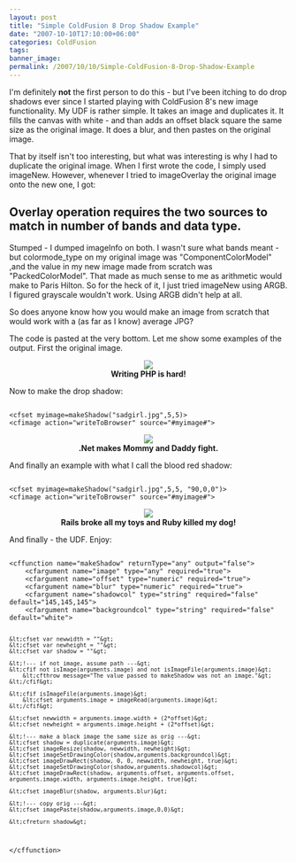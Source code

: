 ```yaml
---
layout: post
title: "Simple ColdFusion 8 Drop Shadow Example"
date: "2007-10-10T17:10:00+06:00"
categories: ColdFusion 
tags: 
banner_image: 
permalink: /2007/10/10/Simple-ColdFusion-8-Drop-Shadow-Example
---
```


I'm definitely <b>not</b> the first person to do this - but I've been itching to do drop shadows ever since I started playing with ColdFusion 8's new image functionality. My UDF is rather simple. It takes an image and duplicates it. It fills the canvas with white - and than adds an offset black square the same size as the original image. It does a blur, and then pastes on the original image.

That by itself isn't too interesting, but what was interesting is why I had to duplicate the original image. When I first wrote the code, I simply used imageNew. However, whenever I tried to imageOverlay the original image onto the new one, I got:

<h2>Overlay operation requires the two sources to match in number of bands and data type.</h2>

Stumped - I dumped imageInfo on both. I wasn't sure what bands meant - but colormode_type on my original image was "ComponentColorModel" ,and the value in my new image made from scratch was "PackedColorModel". That made as much sense to me as arithmetic would make to Paris Hilton. So for the heck of it, I just tried imageNew using ARGB. I figured grayscale wouldn't work. Using ARGB didn't help at all.

So does anyone know how you would make an image from scratch that would work with a (as far as I know) average JPG? 

The code is pasted at the very bottom. Let me show some examples of the output. First the original image.

<p align="center">
<img src="https://static.raymondcamden.com/images/s1.PNG"><br>
<b>Writing PHP is hard!</b>
</p>

Now to make the drop shadow:

<code>
&lt;cfset myimage=makeShadow("sadgirl.jpg",5,5)&gt;
&lt;cfimage action="writeToBrowser" source="#myimage#"&gt;
</code>

<p align="center">
<img src="https://static.raymondcamden.com/images/cfjedi/s2.PNG"><br>
<b>.Net makes Mommy and Daddy fight.</b>
</p>

And finally an example with what I call the blood red shadow:

<code>
&lt;cfset myimage=makeShadow("sadgirl.jpg",5,5, "90,0,0")&gt;
&lt;cfimage action="writeToBrowser" source="#myimage#"&gt;
</code>

<p align="center">
<img src="https://static.raymondcamden.com/images/cfjedi//s3.PNG"><br>
<b>Rails broke all my toys and Ruby killed my dog!</b>
</p>

And finally - the UDF. Enjoy:

<code>
&lt;cffunction name="makeShadow" returnType="any" output="false"&gt;
	&lt;cfargument name="image" type="any" required="true"&gt;
	&lt;cfargument name="offset" type="numeric" required="true"&gt;
	&lt;cfargument name="blur" type="numeric" required="true"&gt;
	&lt;cfargument name="shadowcol" type="string" required="false" default="145,145,145"&gt;
	&lt;cfargument name="backgroundcol" type="string" required="false" default="white"&gt;
	
	&lt;cfset var newwidth = ""&gt;
	&lt;cfset var newheight = ""&gt;
	&lt;cfset var shadow = ""&gt;
	
	&lt;!--- if not image, assume path ---&gt;
	&lt;cfif not isImage(arguments.image) and not isImageFile(arguments.image)&gt;
		&lt;cfthrow message="The value passed to makeShadow was not an image."&gt;
	&lt;/cfif&gt;
	
	&lt;cfif isImageFile(arguments.image)&gt;
		&lt;cfset arguments.image = imageRead(arguments.image)&gt;
	&lt;/cfif&gt;

	&lt;cfset newwidth = arguments.image.width + (2*offset)&gt;
	&lt;cfset newheight = arguments.image.height + (2*offset)&gt;

	&lt;!--- make a black image the same size as orig ---&gt;
	&lt;cfset shadow = duplicate(arguments.image)&gt;
	&lt;cfset imageResize(shadow, newwidth, newheight)&gt;
	&lt;cfset imageSetDrawingColor(shadow,arguments.backgroundcol)&gt;
	&lt;cfset imageDrawRect(shadow, 0, 0, newwidth, newheight, true)&gt;
	&lt;cfset imageSetDrawingColor(shadow,arguments.shadowcol)&gt;
	&lt;cfset imageDrawRect(shadow, arguments.offset, arguments.offset, arguments.image.width, arguments.image.height, true)&gt;
	
	&lt;cfset imageBlur(shadow, arguments.blur)&gt;
	
	&lt;!--- copy orig ---&gt;
	&lt;cfset imagePaste(shadow,arguments.image,0,0)&gt;
	
	&lt;cfreturn shadow&gt;
&lt;/cffunction&gt;
</code>
